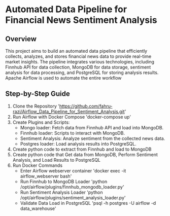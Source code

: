 # Automated Data Pipeline for Financial News Sentiment Analysis

## Overview
This project aims to build an automated data pipeline that efficiently collects, analyzes, and stores financial news data to provide real-time market insights. The pipeline integrates various technologies, including Finnhub API for data collection, MongoDB for data storage, sentiment analysis for data processing, and PostgreSQL for storing analysis results. Apache Airflow is used to automate the entire workflow

## Step-by-Step Guide
1. Clone the Repository 'https://github.com/fahru-razi/Airflow_Data_Pipeline_for_Sentiment_Analysis.git'
1. Run Airflow with Docker Compose 'docker-compose up'
2. Create Plugins and Scripts:
    - Mongo loader: Fetch data from Finnhub API and load into MongoDB.
    - Finnhub loader: Scripts to interact with MongoDB.
    - Sentiment Analysis: Analyze sentiment from the collected news data.
    - Postgres loader:  Load analysis results into PostgreSQL.
3. Create python code to extract from Finnhub and load to MongoDB
4. Create python code that Get data from MongoDB, Perform Sentiment Analysis, and Load Results to PostgreSQL
5. Run Docker Commands 
    - Enter Airflow webserver container 'docker exec -it airflow_webserver bash'
    - Run Finnhub to MongoDB Loader 'python /opt/airflow/plugins/finnhub_mongodb_loader.py'
    - Run Sentiment Analysis Loader 'python /opt/airflow/plugins/sentiment_analysis_loader.py'
    - Validate Data Load in PostgreSQL 'psql -h postgres -U airflow -d data_warehouse'


